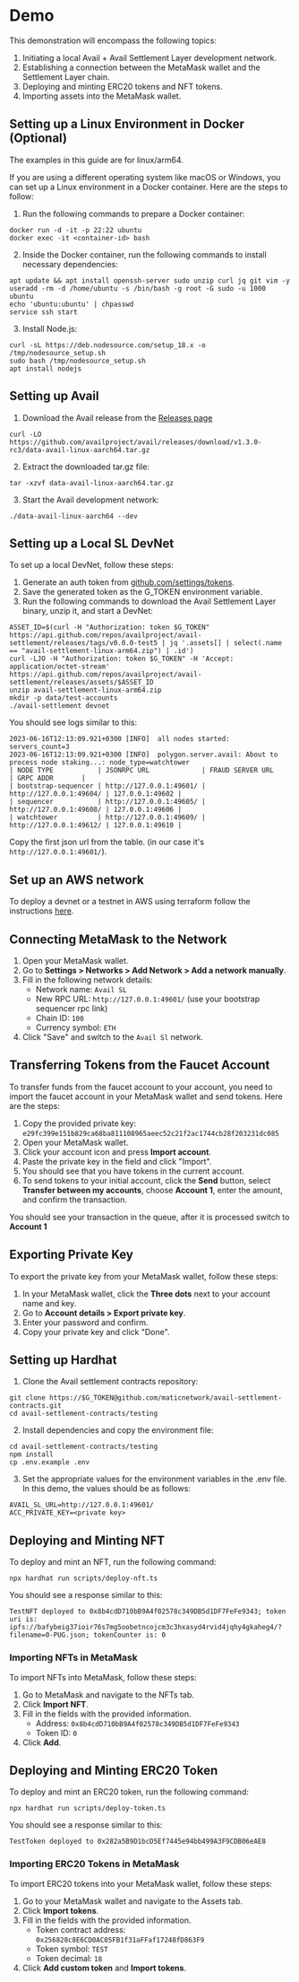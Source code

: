 # Demo

This demonstration will encompass the following topics:
1. Initiating a local Avail + Avail Settlement Layer development network.
2. Establishing a connection between the MetaMask wallet and the Settlement Layer chain.
3. Deploying and minting ERC20 tokens and NFT tokens.
4. Importing assets into the MetaMask wallet.

## Setting up a Linux Environment in Docker (Optional)

The examples in this guide are for linux/arm64.

If you are using a different operating system like macOS or Windows, you can set up a Linux environment in a Docker container.
Here are the steps to follow:

1. Run the following commands to prepare a Docker container:
```shell
docker run -d -it -p 22:22 ubuntu
docker exec -it <container-id> bash
```
2. Inside the Docker container, run the following commands to install necessary dependencies:
```shell
apt update && apt install openssh-server sudo unzip curl jq git vim -y
useradd -rm -d /home/ubuntu -s /bin/bash -g root -G sudo -u 1000 ubuntu
echo 'ubuntu:ubuntu' | chpasswd
service ssh start
```
3. Install Node.js:
```shell
curl -sL https://deb.nodesource.com/setup_18.x -o /tmp/nodesource_setup.sh
sudo bash /tmp/nodesource_setup.sh
apt install nodejs
```

## Setting up Avail

1. Download the Avail release from the [Releases page](https://github.com/availproject/avail/releases)
```shell
curl -LO https://github.com/availproject/avail/releases/download/v1.3.0-rc3/data-avail-linux-aarch64.tar.gz
```

2. Extract the downloaded tar.gz file:
```shell
tar -xzvf data-avail-linux-aarch64.tar.gz
```
3. Start the Avail development network:
```shell
./data-avail-linux-aarch64 --dev
```

## Setting up a Local SL DevNet

To set up a local DevNet, follow these steps:
1. Generate an auth token from [github.com/settings/tokens](github.com/settings/tokens).
2. Save the generated token as the G_TOKEN environment variable.
3. Run the following commands to download the Avail Settlement Layer binary, unzip it, and start a DevNet:
```shell
ASSET_ID=$(curl -H "Authorization: token $G_TOKEN" https://api.github.com/repos/availproject/avail-settlement/releases/tags/v0.0.0-test5 | jq '.assets[] | select(.name == "avail-settlement-linux-arm64.zip") | .id')
curl -LJO -H "Authorization: token $G_TOKEN" -H 'Accept: application/octet-stream' https://api.github.com/repos/availproject/avail-settlement/releases/assets/$ASSET_ID
unzip avail-settlement-linux-arm64.zip
mkdir -p data/test-accounts
./avail-settlement devnet
```

You should see logs similar to this:
```
2023-06-16T12:13:09.921+0300 [INFO]  all nodes started: servers_count=3
2023-06-16T12:13:09.921+0300 [INFO]  polygon.server.avail: About to process node staking...: node_type=watchtower
| NODE TYPE           | JSONRPC URL             | FRAUD SERVER URL        | GRPC ADDR       |
| bootstrap-sequencer | http://127.0.0.1:49601/ | http://127.0.0.1:49604/ | 127.0.0.1:49602 |
| sequencer           | http://127.0.0.1:49605/ | http://127.0.0.1:49608/ | 127.0.0.1:49606 |
| watchtower          | http://127.0.0.1:49609/ | http://127.0.0.1:49612/ | 127.0.0.1:49610 |
```
Copy the first json url from the table. (in our case it's `http://127.0.0.1:49601/`).

## Set up an AWS network

To deploy a devnet or a testnet in AWS using terraform follow the instructions [here](../deployment/readme.md).

## Connecting MetaMask to the Network

1. Open your MetaMask wallet.
2. Go to **Settings > Networks > Add Network > Add a network manually**.
3. Fill in the following network details:
    - Network name: `Avail SL`
    - New RPC URL: `http://127.0.0.1:49601/` (use your bootstrap sequencer rpc link)
    - Chain ID: `100`
    - Currency symbol: `ETH`
4. Click "Save" and switch to the `Avail Sl` network.

## Transferring Tokens from the Faucet Account

To transfer funds from the faucet account to your account, you need to import the faucet account in your MetaMask wallet and send tokens. Here are the steps:
1. Copy the provided private key: `e29fc399e151b829ca68ba811108965aeec52c21f2ac1744cb28f203231dc085`
2. Open your MetaMask wallet.
3. Click your account icon and press **Import account**.
4. Paste the private key in the field and click "Import".
5. You should see that you have tokens in the current account.
6. To send tokens to your initial account, click the **Send** button, select **Transfer between my accounts**, choose **Account 1**, enter the amount, and confirm the transaction.

You should see your transaction in the queue, after it is processed switch to **Account 1**

## Exporting Private Key

To export the private key from your MetaMask wallet, follow these steps:
1. In your MetaMask wallet, click the **Three dots** next to your account name and key.
2. Go to **Account details > Export private key**.
3. Enter your password and confirm.
4. Copy your private key and click "Done".

## Setting up Hardhat

1. Clone the Avail settlement contracts repository:
```shell
git clone https://$G_TOKEN@github.com/maticnetwork/avail-settlement-contracts.git
cd avail-settlement-contracts/testing
```
2. Install dependencies and copy the environment file:
```shell
cd avail-settlement-contracts/testing
npm install
cp .env.example .env
```
3. Set the appropriate values for the environment variables in the .env file. In this demo, the values should be as follows:
```shell
AVAIL_SL_URL=http://127.0.0.1:49601/
ACC_PRIVATE_KEY=<private key>
```

## Deploying and Minting NFT

To deploy and mint an NFT, run the following command:
```shell
npx hardhat run scripts/deploy-nft.ts
```
You should see a response similar to this:
```
TestNFT deployed to 0x8b4cdD710bB9A4f02578c349DB5d1DF7FeFe9343; token uri is: ipfs://bafybeig37ioir76s7mg5oobetncojcm3c3hxasyd4rvid4jqhy4gkaheg4/?filename=0-PUG.json; tokenCounter is: 0
```

### Importing NFTs in MetaMask

To import NFTs into MetaMask, follow these steps:
1. Go to MetaMask and navigate to the NFTs tab.
2. Click **Import NFT**.
3. Fill in the fields with the provided information.
    - Address: `0x8b4cdD710bB9A4f02578c349DB5d1DF7FeFe9343`
    - Token ID: `0`
4. Click **Add**.

## Deploying and Minting ERC20 Token

To deploy and mint an ERC20 token, run the following command:
```shell
npx hardhat run scripts/deploy-token.ts
```

You should see a response similar to this:
```
TestToken deployed to 0x282a5B9D1bcD5Ef7445e94bb499A3F9CDB06eAE8
```

### Importing ERC20 Tokens in MetaMask

To import ERC20 tokens into your MetaMask wallet, follow these steps:
1. Go to your MetaMask wallet and navigate to the Assets tab.
2. Click **Import tokens**.
3. Fill in the fields with the provided information.
    - Token contract address: `0x256828c8E6CD0AC05FB1f31aFFaf17248fD863F9`
    - Token symbol: `TEST`
    - Token decimal: `18`
4. Click **Add custom token** and **Import tokens**.
